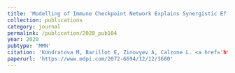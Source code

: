 ```yaml
---
title: 'Modelling of Immune Checkpoint Network Explains Synergistic Effects of Combined Immune Checkpoint Inhibitor Therapy and the Impact of Cytokines in Patient Response'
collection: publications
category: journal
permalink: /publication/2020_pub104
year: 2020
pubtype: 'MMN'
citation: 'Kondratova M, Barillot E, Zinovyev A, Calzone L. <a href='https://www.mdpi.com/2072-6694/12/12/3600'>Modelling of Immune Checkpoint Network Explains Synergistic Effects of Combined Immune Checkpoint Inhibitor Therapy and the Impact of Cytokines in Patient Response.</a> Cancers (Basel). 2020. 12(12):3600'
paperurl: 'https://www.mdpi.com/2072-6694/12/12/3600'
---
```



